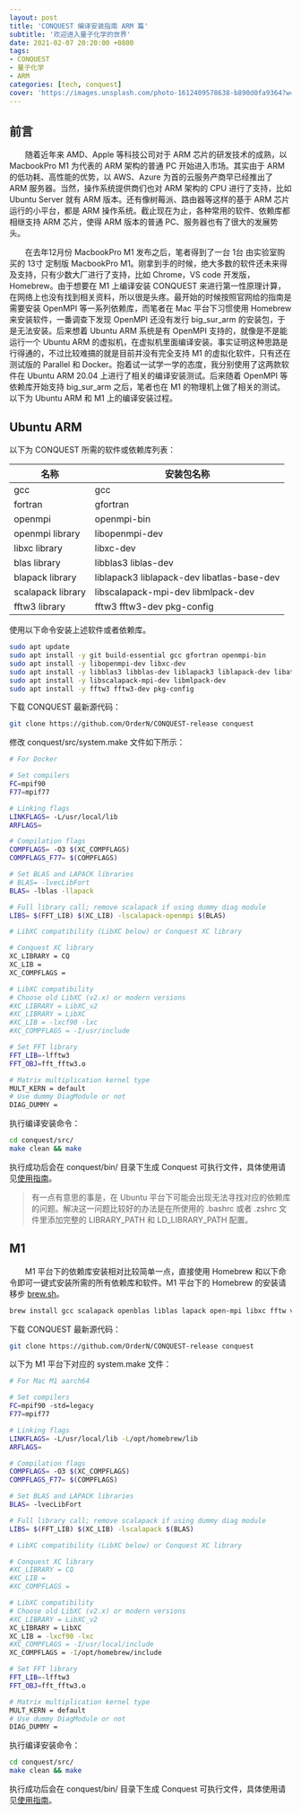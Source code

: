 ```yaml
---
layout: post
title: 'CONQUEST 编译安装指南 ARM 篇'
subtitle: '欢迎进入量子化学的世界'
date: 2021-02-07 20:20:00 +0800
tags: 
- CONQUEST
- 量子化学
- ARM
categories: [tech, conquest]
cover: 'https://images.unsplash.com/photo-1612409578638-b890d0fa9364?w=1600&q=900'
---
```


## 前言

&emsp;&emsp;随着近年来 AMD、Apple 等科技公司对于 ARM 芯片的研发技术的成熟，以 MacbookPro M1 为代表的 ARM 架构的普通 PC 开始进入市场。其实由于 ARM 的低功耗、高性能的优势，以 AWS、Azure 为首的云服务产商早已经推出了 ARM 服务器。当然，操作系统提供商们也对 ARM 架构的 CPU 进行了支持，比如 Ubuntu Server 就有 ARM 版本。还有像树莓派、路由器等这样的基于 ARM 芯片运行的小平台，都是 ARM 操作系统。截止现在为止，各种常用的软件、依赖库都相继支持 ARM 芯片，使得 ARM 版本的普通 PC、服务器也有了很大的发展势头。

&emsp;&emsp;在去年12月份 MacbookPro M1 发布之后，笔者得到了一台 1台 由实验室购买的 13寸 定制版 MacbookPro M1。刚拿到手的时候，绝大多数的软件还未来得及支持，只有少数大厂进行了支持，比如 Chrome，VS code 开发版，Homebrew。由于想要在 M1 上编译安装 CONQUEST 来进行第一性原理计算，在网络上也没有找到相关资料，所以很是头疼。最开始的时候按照官网给的指南是需要安装 OpenMPI 等一系列依赖库，而笔者在 Mac 平台下习惯使用 Homebrew 来安装软件，一番调查下发现 OpenMPI 还没有发行 big_sur_arm 的安装包，于是无法安装。后来想着 Ubuntu ARM 系统是有 OpenMPI 支持的，就像是不是能运行一个 Ubuntu ARM 的虚拟机，在虚拟机里面编译安装。事实证明这种思路是行得通的，不过比较难搞的就是目前并没有完全支持 M1 的虚拟化软件，只有还在测试版的 Parallel 和 Docker。抱着试一试学一学的态度，我分别使用了这两款软件在 Ubuntu ARM 20.04 上进行了相关的编译安装测试。后来随着 OpenMPI 等依赖库开始支持 big_sur_arm 之后，笔者也在 M1 的物理机上做了相关的测试。以下为 Ubuntu ARM 和 M1 上的编译安装过程。

## Ubuntu ARM

以下为 CONQUEST 所需的软件或依赖库列表：

| 名称 | 安装包名称 |
| ---- | ---- |
| gcc | gcc |
| fortran | gfortran |
| openmpi | openmpi-bin |
| openmpi library | libopenmpi-dev |
| libxc library | libxc-dev |
| blas library | libblas3 liblas-dev |
| blapack library | liblapack3 liblapack-dev libatlas-base-dev |
| scalapack library | libscalapack-mpi-dev libmlpack-dev |
| fftw3 library| fftw3 fftw3-dev pkg-config |

使用以下命令安装上述软件或者依赖库。

```bash
sudo apt update
sudo apt install -y git build-essential gcc gfortran openmpi-bin
sudo apt install -y libopenmpi-dev libxc-dev
sudo apt install -y libblas3 libblas-dev liblapack3 liblapack-dev libatlas-base-dev
sudo apt install -y libscalapack-mpi-dev libmlpack-dev
sudo apt install -y fftw3 fftw3-dev pkg-config
```

下载 CONQUEST 最新源代码：

```bash
git clone https://github.com/OrderN/CONQUEST-release conquest
```

修改 conquest/src/system.make 文件如下所示：

```bash
# For Docker

# Set compilers
FC=mpif90
F77=mpif77

# Linking flags
LINKFLAGS= -L/usr/local/lib
ARFLAGS=

# Compilation flags
COMPFLAGS= -O3 $(XC_COMPFLAGS)
COMPFLAGS_F77= $(COMPFLAGS)

# Set BLAS and LAPACK libraries
# BLAS= -lvecLibFort
BLAS= -lblas -llapack

# Full library call; remove scalapack if using dummy diag module
LIBS= $(FFT_LIB) $(XC_LIB) -lscalapack-openmpi $(BLAS)

# LibXC compatibility (LibXC below) or Conquest XC library

# Conquest XC library
XC_LIBRARY = CQ
XC_LIB =
XC_COMPFLAGS =

# LibXC compatibility
# Choose old LibXC (v2.x) or modern versions
#XC_LIBRARY = LibXC_v2
#XC_LIBRARY = LibXC
#XC_LIB = -lxcf90 -lxc
#XC_COMPFLAGS = -I/usr/include

# Set FFT library
FFT_LIB=-lfftw3
FFT_OBJ=fft_fftw3.o

# Matrix multiplication kernel type
MULT_KERN = default
# Use dummy DiagModule or not
DIAG_DUMMY =
```

执行编译安装命令：

```bash
cd conquest/src/
make clean && make
```

执行成功后会在 conquest/bin/ 目录下生成 Conquest 可执行文件，具体使用请见[使用指南](/tech/conquest-introduction)。

> 有一点有意思的事是，在 Ubuntu 平台下可能会出现无法寻找对应的依赖库的问题。解决这一问题比较好的办法是在所使用的 .bashrc 或者 .zshrc 文件里添加完整的 LIBRARY_PATH 和 LD_LIBRARY_PATH 配置。

## M1

&emsp;&emsp;M1 平台下的依赖库安装相对比较简单一点，直接使用 Homebrew 和以下命令即可一键式安装所需的所有依赖库和软件。M1 平台下的 Homebrew 的安装请移步 [brew.sh](https://brew.sh/)。

```bash
brew install gcc scalapack openblas liblas lapack open-mpi libxc fftw vecLibFort
```

下载 CONQUEST 最新源代码：

```bash
git clone https://github.com/OrderN/CONQUEST-release conquest
```

以下为 M1 平台下对应的 system.make 文件：

```bash
# For Mac M1 aarch64

# Set compilers
FC=mpif90 -std=legacy
F77=mpif77

# Linking flags
LINKFLAGS= -L/usr/local/lib -L/opt/homebrew/lib
ARFLAGS=

# Compilation flags
COMPFLAGS= -O3 $(XC_COMPFLAGS)
COMPFLAGS_F77= $(COMPFLAGS)

# Set BLAS and LAPACK libraries
BLAS= -lvecLibFort

# Full library call; remove scalapack if using dummy diag module
LIBS= $(FFT_LIB) $(XC_LIB) -lscalapack $(BLAS)

# LibXC compatibility (LibXC below) or Conquest XC library

# Conquest XC library
#XC_LIBRARY = CQ
#XC_LIB =
#XC_COMPFLAGS =

# LibXC compatibility
# Choose old LibXC (v2.x) or modern versions
#XC_LIBRARY = LibXC_v2
XC_LIBRARY = LibXC
XC_LIB = -lxcf90 -lxc
#XC_COMPFLAGS = -I/usr/local/include
XC_COMPFLAGS = -I/opt/homebrew/include

# Set FFT library
FFT_LIB=-lfftw3
FFT_OBJ=fft_fftw3.o

# Matrix multiplication kernel type
MULT_KERN = default
# Use dummy DiagModule or not
DIAG_DUMMY =
```

执行编译安装命令：

```bash
cd conquest/src/
make clean && make
```

执行成功后会在 conquest/bin/ 目录下生成 Conquest 可执行文件，具体使用请见[使用指南](/tech/conquest-introduction)。